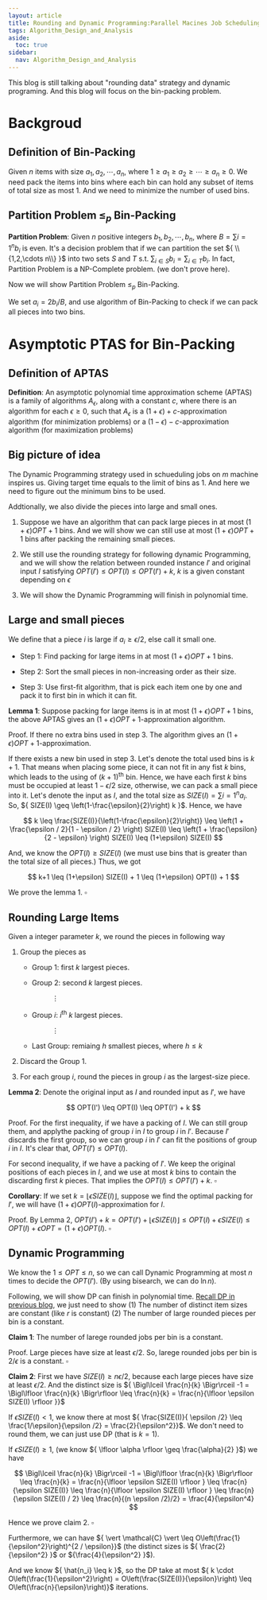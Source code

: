 ```yaml
---
layout: article
title: Rounding and Dynamic Programming:Parallel Macines Job Scheduling
tags: Algorithm_Design_and_Analysis
aside:
  toc: true
sidebar:
  nav: Algorithm_Design_and_Analysis
---
```


This blog is still talking about "rounding data" strategy and dynamic programing. And this blog will focus on the bin-packing problem.

<!--more-->

# Backgroud

## Definition of Bin-Packing

Given ${ n }$ items with size ${ a_1,a_2,\cdots,a_n }$, where ${ 1 \geq a_1 \geq a_2 \geq \cdots \geq a_n \geq 0 }$. We need pack the items into bins where each bin can hold any subset of items of total size as most ${ 1 }$. And we need to minimize the number of used bins.

## Partition Problem ${ \leq_p }$ Bin-Packing

<b>Partition Problem</b>: Given ${ n }$ positive integers ${ b_1,b_2,\cdots, b_n }$, where ${ B = \sum{i=1}^n b_i  }$ is even. It's a decision problem that if we can partition the set ${ \\{1,2,\cdots n\\} }$ into two sets ${ S }$ and ${ T }$ s.t. ${ \sum_{i\in S} b_i = \sum_{i\in T} b_i}$. In fact, Partition Problem is a NP-Complete problem. (we don't prove here).

Now we will show Partition Problem ${ \leq_p }$ Bin-Packing.

We set ${ a_i = 2b_i /B }$, and use algorithm of Bin-Packing to check if we can pack all pieces into two bins.

# Asymptotic PTAS for Bin-Packing

## Definition of APTAS

<b>Definition</b>: An asymptotic polynomial time approximation scheme (APTAS) is a family of algorithms ${ A_{\epsilon} }$, along with a constant ${ c }$, where there is an algorithm for each ${ \epsilon \geq 0}$, such that ${ A_{\epsilon} }$ is a ${(1+\epsilon)+c  }$-approximation algorithm (for minimization problems) or a ${(1-\epsilon)-c  }$-approximation algorithm (for maximization problems)

## Big picture of idea

The Dynamic Programming strategy used in schueduling jobs on ${ m }$ machine inspires us. Giving target time equals to the limit of bins as ${ 1 }$. And here we need to figure out the minimum bins to be used.

Addtionally, we also divide the pieces into large and small ones.

1. Suppose we have an algorithm that can pack large pieces in at most ${ (1+\epsilon)OPT + 1 }$ bins. And we will show we can still use at most ${ (1+\epsilon)OPT + 1 }$ bins after packing the remaining small pieces. 

2. We still use the rounding strategy for following dynamic Programming, and we will show the relation between rounded instance ${ I' }$ and original input ${ I }$ satisfying ${ OPT(I') \leq OPT(I) \leq OPT(I') + k}$, ${ k }$ is a given constant depending on ${ \epsilon }$

3. We will show the Dynamic Programming will finish in polynomial time. 

## Large and small pieces

We define that a piece ${ i }$ is large if ${ a_i \geq \epsilon /2 }$, else call it small one.

* Step 1: Find packing for large items in at most ${ (1+\epsilon)OPT + 1 }$ bins.

* Step 2: Sort the small pieces in non-increasing order as their size.

* Step 3: Use first-fit algorithm, that is pick each item one by one and pack it to first bin in which it can fit.

<b>Lemma 1</b>: Suppose packing for large items is in at most ${ (1+\epsilon)OPT + 1 }$ bins, the above APTAS gives an ${ (1+\epsilon)OPT + 1 }$-approximation algorithm.

Proof. If there no extra bins used in step 3. The algorithm gives an ${ (1+\epsilon)OPT + 1 }$-approximation.

If there exists a new bin used in step 3. Let's denote the total used bins is ${ k+1 }$. That means when placing some piece, it can not fit in any fist ${ k }$ bins, which leads to the using of ${ (k+1)^{\text{th}} }$ bin. Hence, we have each first ${ k }$ bins must be occupied at least ${  1- \epsilon /2}$ size, otherwise, we can pack a small piece into it. Let's denote the input as ${ I }$, and the total size as ${ SIZE(I) = \sum{i=1}^n a_i }$. So, ${ SIZE(I) \geq \left(1-\frac{\epsilon}{2}\right) k  }$. Hence, we have 

<center>$$
 k \leq \frac{SIZE(I)}{\left(1-\frac{\epsilon}{2}\right)} \leq \left(1 + \frac{\epsilon / 2}{1 - \epsilon / 2} \right) SIZE(I) \leq \left(1 + \frac{\epsilon}{2 - \epsilon} \right) SIZE(I) \leq (1+\epsilon) SIZE(I)
$$</center>

And, we know the ${ OPT(I) \geq SIZE(I) }$ (we must use bins that is greater than the total size of all pieces.) Thus, we got 

<center>$$
k+1 \leq (1+\epsilon) SIZE(I) + 1 \leq (1+\epsilon) OPT(I) + 1
$$</center>

We prove the lemma 1. ${ \square }$

## Rounding Large Items

Given a integer parameter ${ k }$, we round the pieces in following way

1. Group the pieces as 
    
    * Group 1: first ${ k }$ largest pieces.

    * Group 2: second ${ k }$ largest pieces.

     &emsp;&emsp;  &emsp;&emsp; ${ \vdots }$

    * Group ${ i }$: ${ i^{\text{th}} }$ ${ k }$ largest pieces.

     &emsp;&emsp;  &emsp;&emsp; ${ \vdots }$

    * Last Group: remiaing ${ h }$ smallest pieces, where ${ h \leq k }$

2. Discard the Group 1.

3. For each group ${ i }$, round the pieces in group ${ i }$ as the largest-size piece.

<b>Lemma 2</b>: Denote the original input as ${ I }$ and rounded input as ${ I' }$, we have 

<center>$$
OPT(I') \leq OPT(I) \leq OPT(I') + k
$$</center>

Proof. For the first inequality, if we have a packing of ${ I }$. We can still group them, and applythe packing of group ${ i }$ in ${ I }$ to group ${ i }$ in ${ I' }$. Because ${ I' }$ discards the first group, so we can group ${ i }$ in ${ I' }$ can fit the positions of group ${ i }$ in ${ I }$. It's clear that, ${ OPT(I') \leq OPT(I) }$. 

For second inequality, if we have a packing of ${ I' }$. We keep the original positions of each pieces in ${ I }$, and we use at most ${ k }$ bins to contain the discarding first ${ k }$ pieces. That implies the ${  OPT(I) \leq OPT(I') + k}$. ${ \square }$

<b>Corollary</b>: If we set ${ k = \lfloor  \epsilon SIZE(I) \rfloor  }$, suppose we find the optimal packing for ${ I' }$, we will have ${ (1+\epsilon) OPT(I) }$-approximation for ${ I }$.

Proof. By Lemma 2, ${ OPT(I') + k =  OPT(I') + \lfloor \epsilon SIZE(I) \rfloor  \leq  OPT(I) + \epsilon SIZE(I) \leq OPT(I) + \epsilon OPT = (1+\epsilon) OPT(I) }$. ${ \square }$

## Dynamic Programming

We know the ${ 1 \leq OPT \leq n }$, so we can call Dynamic Programming at most ${ n }$ times to decide the ${ OPT(I') }$. (By using bisearch, we can do ${ \ln n }$).

Following, we will show DP can finish in polynomial time. [Recall DP in previous blog](https://wu-haonan.github.io/2023/10/30/ADA_Lec_20.html#run-time-in-polynomial), we just need to show (1) The number of distinct item sizes are constant (like ${ r }$ is constant) (2) The number of large rounded pieces per bin is a constant. 

<b>Claim 1</b>: The number of larege rounded jobs per bin is a constant.

Proof. Large pieces have size at least ${ \epsilon /2 }$. So, larege rounded jobs per bin is ${ 2 /  \epsilon  }$ is a constant. ${ \square }$

<b>Claim 2</b>: First we have ${ SIZE(I) \geq n \epsilon /2 }$, because each large pieces have size at least ${ \epsilon /2 }$. And the distinct size is ${ \Bigl\lceil \frac{n}{k} \Bigr\rceil -1 = \Bigl\lfloor \frac{n}{k} \Bigr\rfloor \leq \frac{n}{k} = \frac{n}{\lfloor \epsilon SIZE(I) \rfloor }}$

If ${ \epsilon SIZE(I) <1 }$, we know there at most ${ \frac{SIZE(I)}{ \epsilon /2} \leq \frac{1/\epsilon}{\epsilon /2} = \frac{2}{\epsilon^2}}$. We don't need to round them, we can just use DP (that is ${ k=1 }$).

If ${ \epsilon SIZE(I) \geq 1 }$, (we know ${ \lfloor \alpha \rfloor \geq \frac{\alpha}{2} }$) we have

<center>$$
\Bigl\lceil \frac{n}{k} \Bigr\rceil -1 = \Bigl\lfloor \frac{n}{k} \Bigr\rfloor \leq \frac{n}{k} = \frac{n}{\lfloor \epsilon SIZE(I) \rfloor } \leq \frac{n}{\epsilon SIZE(I)} \leq \frac{n}{\lfloor \epsilon SIZE(I) \rfloor } \leq \frac{n}{\epsilon SIZE(I) / 2} \leq \frac{n}{(n \epsilon /2)/2} = \frac{4}{\epsilon^4}
$$</center>

Hence we prove claim 2. ${ \square }$

Furthermore, we can have ${ \vert \mathcal{C} \vert \leq  O\left(\frac{1}{\epsilon^2}\right)^{2 /  \epsilon}}$ (the distinct sizes is ${ \frac{2}{\epsilon^2} }$ or ${\frac{4}{\epsilon^2}  }$). 

And we know ${ \hat{n_i} \leq k }$, so the DP take at most ${ k \cdot O\left(\frac{1}{\epsilon^2}\right) = O\left(\frac{SIZE(I)}{\epsilon}\right) \leq O\left(\frac{n}{\epsilon}\right)}$ iterations.